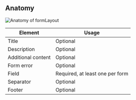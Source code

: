 ## Anatomy

![Anatomy of formLayout](/assets/components/form/layout/form-anatomy-expanded.png)

| Element          | Usage                                           |
|------------------|-------------------------------------------------|
| Title            | Optional                                        |
| Description      | Optional                                        |
| Additional content | Optional                                      |
| Form error       | Optional                                        |
| Field            | Required, at least one per form                 |
| Separator        | Optional                                        |
| Footer           | Optional                                        |